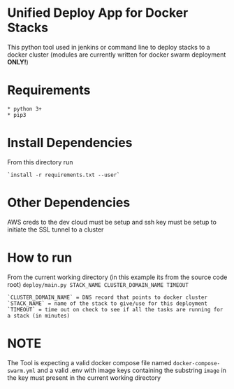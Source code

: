 # Unified Deploy App for Docker Stacks

This python tool used in jenkins or command line to deploy stacks to a docker cluster (modules are currently written for docker swarm deployment **ONLY!**)

# Requirements
  
    * python 3+
    * pip3

# Install Dependencies

From this directory run

    `install -r requirements.txt --user`

# Other Dependencies

AWS creds to the dev cloud must be setup and ssh key must be setup to initiate the SSL tunnel to a cluster

# How to run

From the current working directory (in this example its from the source code root) `deploy/main.py STACK_NAME CLUSTER_DOMAIN_NAME TIMEOUT`

    `CLUSTER_DOMAIN_NAME` = DNS record that points to docker cluster
    `STACK_NAME` = name of the stack to give/use for this deployment
    `TIMEOUT` = time out on check to see if all the tasks are running for a stack (in minutes)

# NOTE 

The Tool is expecting a valid docker compose file named `docker-compose-swarm.yml` and a valid .env with image keys containing the substring `image` in the key must present in the current working directory
